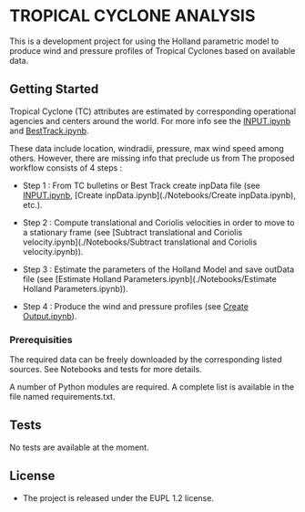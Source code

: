 TROPICAL CYCLONE ANALYSIS
==============================

This is a development project for using the Holland parametric model to produce wind and pressure profiles of Tropical Cyclones based on available data. 

## Getting Started

Tropical Cyclone (TC) attributes are estimated by corresponding operational agencies and centers around the world. For more info see the [INPUT.ipynb](./Notebooks/INPUT.ipynb) and [BestTrack.ipynb](./Notebooks/BestTrack.ipynb).

These data include location, windradii, pressure, max wind speed among others. However, there are missing info that preclude us from The proposed workflow consists of 4 steps : 

* Step 1 : From TC bulletins or Best Track create inpData file (see [INPUT.ipynb](./Notebooks/INPUT.ipynb), [Create inpData.ipynb](./Notebooks/Create inpData.ipynb), etc.).

* Step 2 : Compute translational and Coriolis velocities in order to move to a stationary frame (see [Subtract translational and Coriolis velocity.ipynb](./Notebooks/Subtract translational and Coriolis velocity.ipynb)).

* Step 3 : Estimate the parameters of the Holland Model and save outData file (see [Estimate Holland Parameters.ipynb](./Notebooks/Estimate Holland Parameters.ipynb)).

* Step 4 : Produce the wind and pressure profiles (see [Create Output.ipynb](./Notebooks/Output.ipynb)).


### Prerequisities

The required data can be freely downloaded by the corresponding listed sources. See Notebooks and tests for more details. 

A number of Python modules are required. A complete list is available in the file named requirements.txt.


## Tests

No tests are available at the moment.


## License
* The project is released under the EUPL 1.2 license. 

